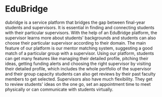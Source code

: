 # EduBridge
dubridge is a service platform that bridges the gap between final-year students and supervisors. It is essential in finding and connecting students with their particular supervisors. With the help of an EduBridge platform, the supervisor learns more about students' backgrounds and students can also choose their particular supervisor according to their domain. The main feature of our platform is our mentor matching system, suggesting a good match of a particular group with a supervisor. Using our platform, students can get many features like managing their detailed profile, pitching their ideas, getting funding alerts and choosing the right supervisor by visiting their detailed profile, which includes the whole portfolio of the supervisor and their group capacity students can also get reviews by their past faculty members to get selected. Supervisors also have much flexibility. They get to review students' ideas on the one go, set an appointment time to meet physically or can communicate with students virtually.
